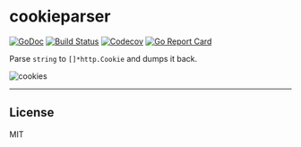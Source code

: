 # cookieparser

[![GoDoc](https://godoc.org/github.com/aisk/cookieparser?status.svg)](https://godoc.org/github.com/aisk/cookieparser) [![Build Status](https://travis-ci.org/aisk/cookieparser.svg?branch=master)](https://travis-ci.org/aisk/cookieparser) [![Codecov](https://img.shields.io/codecov/c/github/aisk/cookieparser.svg)](https://codecov.io/gh/aisk/cookieparser) [![Go Report Card](https://goreportcard.com/badge/github.com/aisk/cookieparser)](https://goreportcard.com/report/github.com/aisk/cookieparser)

Parse `string` to `[]*http.Cookie` and dumps it back.

![cookies](https://www.maxpixel.net/static/photo/1x/Flour-Ausstecherle-Winter-Angel-Dough-Cookie-Bake-2990719.jpg)

---

## License

MIT
